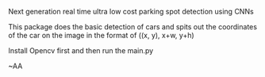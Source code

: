 Next generation real time ultra low cost parking spot detection using CNNs 

This package does the basic detection of cars and spits out the coordinates of the car on the image in the format of ((x, y), x+w, y+h)

Install Opencv first and then run the main.py


~AA
